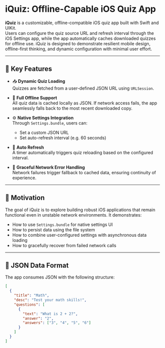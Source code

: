 # iQuiz: Offline-Capable iOS Quiz App

**iQuiz** is a customizable, offline-compatible iOS quiz app built with Swift and UIKit.  
Users can configure the quiz source URL and refresh interval through the iOS Settings app, while the app automatically caches downloaded quizzes for offline use. iQuiz is designed to demonstrate resilient mobile design, offline-first thinking, and dynamic configuration with minimal user effort.  

---

## 🎯 Key Features

- 📥 **Dynamic Quiz Loading**  
  Quizzes are fetched from a user-defined JSON URL using `URLSession`.

- 📴 **Full Offline Support**  
  All quiz data is cached locally as JSON. If network access fails, the app seamlessly falls back to the most recent downloaded copy.

- ⚙️ **Native Settings Integration**  
  Through `Settings.bundle`, users can:
  - Set a custom JSON URL
  - Set auto-refresh interval (e.g. 60 seconds)

- 🔄 **Auto Refresh**  
  A timer automatically triggers quiz reloading based on the configured interval.

- 🚫 **Graceful Network Error Handling**  
  Network failures trigger fallback to cached data, ensuring continuity of experience.

---

## 🧠 Motivation

The goal of iQuiz is to explore building robust iOS applications that remain functional even in unstable network environments. It demonstrates:

- How to use `Settings.bundle` for native settings UI
- How to persist data using the file system
- How to combine user-configured settings with asynchronous data loading
- How to gracefully recover from failed network calls

---

## 📂 JSON Data Format

The app consumes JSON with the following structure:

```json
[
  {
    "title": "Math",
    "desc": "Test your math skills!",
    "questions": [
      {
        "text": "What is 2 + 2?",
        "answer": "2",
        "answers": ["3", "4", "5", "6"]
      }
    ]
  }
]

